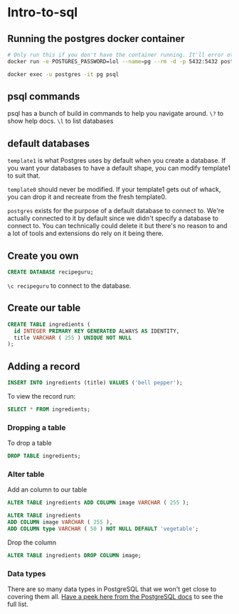 # Intro-to-sql

## Running the postgres docker container

```bash
# Only run this if you don't have the container running. It'll error otherwise
docker run -e POSTGRES_PASSWORD=lol --name=pg --rm -d -p 5432:5432 postgres:14

docker exec -u postgres -it pg psql
```

## psql commands

psql has a bunch of build in commands to help you navigate around. `\?` to show help docs.
`\l` to list databases

## default databases

`template1` is what Postgres uses by default when you create a database. If you want your databases to have a default shape, you can modify template1 to suit that.

`template0` should never be modified. If your template1 gets out of whack, you can drop it and recreate from the fresh template0.

`postgres` exists for the purpose of a default database to connect to. We're actually connected to it by default since we didn't specify a database to connect to. You can technically could delete it but there's no reason to and a lot of tools and extensions do rely on it being there.

## Create you own

```sql
CREATE DATABASE recipeguru;
```

`\c recipeguru` to connect to the database.

## Create our table

```sql
CREATE TABLE ingredients (
  id INTEGER PRIMARY KEY GENERATED ALWAYS AS IDENTITY,
  title VARCHAR ( 255 ) UNIQUE NOT NULL
);
```

## Adding a record

```sql
INSERT INTO ingredients (title) VALUES ('bell pepper');
```

To view the record run:

```sql
SELECT * FROM ingredients;
```

### Dropping a table

To drop a table

```sql
DROP TABLE ingredients;
```

### Alter table

Add an column to our table

```sql
ALTER TABLE ingredients ADD COLUMN image VARCHAR ( 255 );

ALTER TABLE ingredients
ADD COLUMN image VARCHAR ( 255 ),
ADD COLUMN type VARCHAR ( 50 ) NOT NULL DEFAULT 'vegetable';
```

Drop the column

```sql
ALTER TABLE ingredients DROP COLUMN image;
```

### Data types

There are so many data types in PostgreSQL that we won't get close to covering them all. [Have a peek here from the PostgreSQL docs](https://www.postgresql.org/docs/14/datatype.html) to see the full list.
